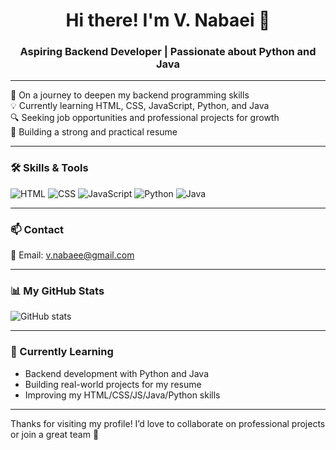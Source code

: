 <h1 align="center">Hi there! I'm V. Nabaei 👋</h1>
<h3 align="center">Aspiring Backend Developer | Passionate about Python and Java</h3>

---

🎯 On a journey to deepen my backend programming skills  
💡 Currently learning HTML, CSS, JavaScript, Python, and Java  
🔍 Seeking job opportunities and professional projects for growth  
📄 Building a strong and practical resume

---

### 🛠 Skills & Tools

![HTML](https://img.shields.io/badge/-HTML5-E34F26?style=flat&logo=html5&logoColor=white)
![CSS](https://img.shields.io/badge/-CSS3-1572B6?style=flat&logo=css3)
![JavaScript](https://img.shields.io/badge/-JavaScript-F7DF1E?style=flat&logo=javascript&logoColor=black)
![Python](https://img.shields.io/badge/-Python-3776AB?style=flat&logo=python&logoColor=white)
![Java](https://img.shields.io/badge/-Java-007396?style=flat&logo=java&logoColor=white)

---

### 📫 Contact

📧 Email: v.nabaee@gmail.com  


---

### 📊 My GitHub Stats

![GitHub stats](https://github-readme-stats.vercel.app/api?username=VNabaei&show_icons=true&theme=tokyonight)

---

### 🌱 Currently Learning

- Backend development with Python and Java  
- Building real-world projects for my resume  
- Improving my HTML/CSS/JS/Java/Python skills

---
Thanks for visiting my profile! I’d love to collaborate on professional projects or join a great team 🌱
